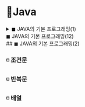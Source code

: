 # 📌Java
<details>

<summary> ◼ JAVA의 기본 프로그래밍(1) </summary>
<div markdown="1">
## ◼ JAVA의 기본 프로그래밍(1)

### ◽ 식별자
### ◽ 변수
### ◽ 상수
### ◽ 연산자

</div>
</details>

<summary> ◼ JAVA의 기본 프로그래밍(12) </summary>

<div markdown="1">
## ◼ JAVA의 기본 프로그래밍(2)

### ◽ 조건문
### ◽ 반복문
### ◽ 배열

</div>
</details>
